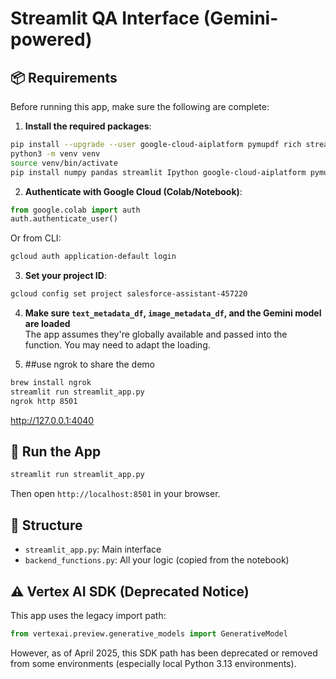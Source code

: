 
# Streamlit QA Interface (Gemini-powered)

## 📦 Requirements
Before running this app, make sure the following are complete:

1. **Install the required packages**:
```bash
pip install --upgrade --user google-cloud-aiplatform pymupdf rich streamlit 
python3 -m venv venv
source venv/bin/activate
pip install numpy pandas streamlit Ipython google-cloud-aiplatform pymupdf rich streamlit 

```

2. **Authenticate with Google Cloud (Colab/Notebook)**:
```python
from google.colab import auth
auth.authenticate_user()
```
Or from CLI:
```bash
gcloud auth application-default login
```

3. **Set your project ID**:
```bash
gcloud config set project salesforce-assistant-457220
```

4. **Make sure `text_metadata_df`, `image_metadata_df`, and the Gemini model are loaded**  
The app assumes they're globally available and passed into the function. You may need to adapt the loading.

5. ##use ngrok to share the demo
```bash
brew install ngrok 
streamlit run streamlit_app.py
ngrok http 8501
```
 http://127.0.0.1:4040  


## 🚀 Run the App
```bash
streamlit run streamlit_app.py
```
Then open `http://localhost:8501` in your browser.

## 📁 Structure
- `streamlit_app.py`: Main interface
- `backend_functions.py`: All your logic (copied from the notebook)



## ⚠️ Vertex AI SDK (Deprecated Notice)
This app uses the legacy import path:
```python
from vertexai.preview.generative_models import GenerativeModel
```
However, as of April 2025, this SDK path has been deprecated or removed from some environments (especially local Python 3.13 environments).



